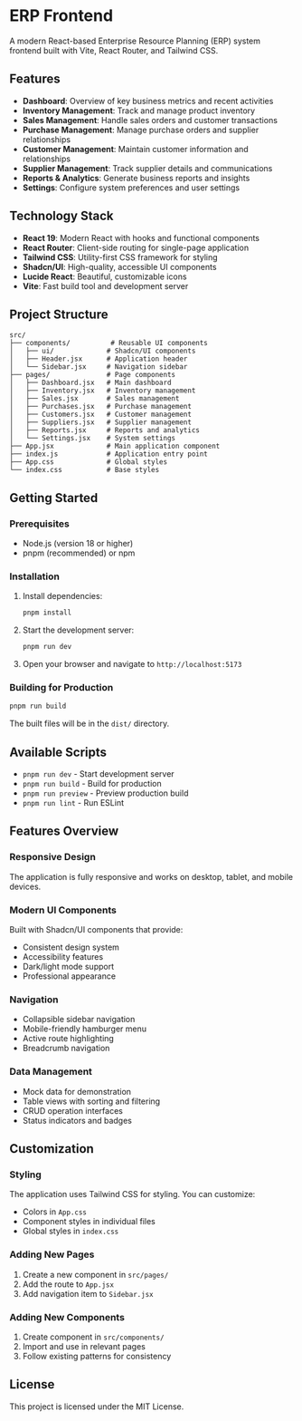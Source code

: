 # ERP Frontend

A modern React-based Enterprise Resource Planning (ERP) system frontend built with Vite, React Router, and Tailwind CSS.

## Features

- **Dashboard**: Overview of key business metrics and recent activities
- **Inventory Management**: Track and manage product inventory
- **Sales Management**: Handle sales orders and customer transactions
- **Purchase Management**: Manage purchase orders and supplier relationships
- **Customer Management**: Maintain customer information and relationships
- **Supplier Management**: Track supplier details and communications
- **Reports & Analytics**: Generate business reports and insights
- **Settings**: Configure system preferences and user settings

## Technology Stack

- **React 19**: Modern React with hooks and functional components
- **React Router**: Client-side routing for single-page application
- **Tailwind CSS**: Utility-first CSS framework for styling
- **Shadcn/UI**: High-quality, accessible UI components
- **Lucide React**: Beautiful, customizable icons
- **Vite**: Fast build tool and development server

## Project Structure

```
src/
├── components/          # Reusable UI components
│   ├── ui/             # Shadcn/UI components
│   ├── Header.jsx      # Application header
│   └── Sidebar.jsx     # Navigation sidebar
├── pages/              # Page components
│   ├── Dashboard.jsx   # Main dashboard
│   ├── Inventory.jsx   # Inventory management
│   ├── Sales.jsx       # Sales management
│   ├── Purchases.jsx   # Purchase management
│   ├── Customers.jsx   # Customer management
│   ├── Suppliers.jsx   # Supplier management
│   ├── Reports.jsx     # Reports and analytics
│   └── Settings.jsx    # System settings
├── App.jsx             # Main application component
├── index.js            # Application entry point
├── App.css             # Global styles
└── index.css           # Base styles
```

## Getting Started

### Prerequisites

- Node.js (version 18 or higher)
- pnpm (recommended) or npm

### Installation

1. Install dependencies:
   ```bash
   pnpm install
   ```

2. Start the development server:
   ```bash
   pnpm run dev
   ```

3. Open your browser and navigate to `http://localhost:5173`

### Building for Production

```bash
pnpm run build
```

The built files will be in the `dist/` directory.

## Available Scripts

- `pnpm run dev` - Start development server
- `pnpm run build` - Build for production
- `pnpm run preview` - Preview production build
- `pnpm run lint` - Run ESLint

## Features Overview

### Responsive Design
The application is fully responsive and works on desktop, tablet, and mobile devices.

### Modern UI Components
Built with Shadcn/UI components that provide:
- Consistent design system
- Accessibility features
- Dark/light mode support
- Professional appearance

### Navigation
- Collapsible sidebar navigation
- Mobile-friendly hamburger menu
- Active route highlighting
- Breadcrumb navigation

### Data Management
- Mock data for demonstration
- Table views with sorting and filtering
- CRUD operation interfaces
- Status indicators and badges

## Customization

### Styling
The application uses Tailwind CSS for styling. You can customize:
- Colors in `App.css`
- Component styles in individual files
- Global styles in `index.css`

### Adding New Pages
1. Create a new component in `src/pages/`
2. Add the route to `App.jsx`
3. Add navigation item to `Sidebar.jsx`

### Adding New Components
1. Create component in `src/components/`
2. Import and use in relevant pages
3. Follow existing patterns for consistency

## License

This project is licensed under the MIT License.

